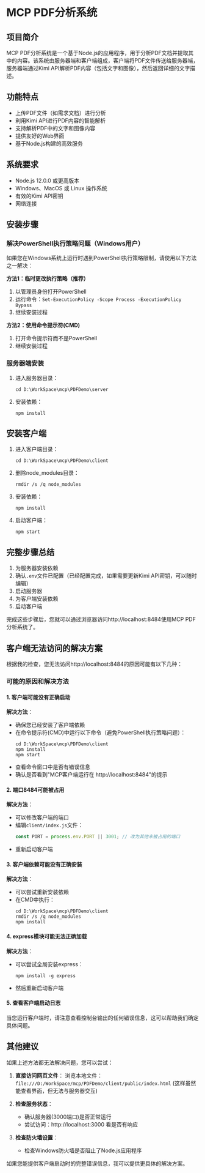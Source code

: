 # MCP PDF分析系统

## 项目简介

MCP PDF分析系统是一个基于Node.js的应用程序，用于分析PDF文档并提取其中的内容。该系统由服务器端和客户端组成，客户端将PDF文件传送给服务器端，服务器端通过Kimi API解析PDF内容（包括文字和图像），然后返回详细的文字描述。

## 功能特点

- 上传PDF文件（如需求文档）进行分析
- 利用Kimi API进行PDF内容的智能解析
- 支持解析PDF中的文字和图像内容
- 提供友好的Web界面
- 基于Node.js构建的高效服务

## 系统要求

- Node.js 12.0.0 或更高版本
- Windows、MacOS 或 Linux 操作系统
- 有效的Kimi API密钥
- 网络连接

## 安装步骤

### 解决PowerShell执行策略问题（Windows用户）

如果您在Windows系统上运行时遇到PowerShell执行策略限制，请使用以下方法之一解决：

**方法1：临时更改执行策略（推荐）**
1. 以管理员身份打开PowerShell
2. 运行命令：`Set-ExecutionPolicy -Scope Process -ExecutionPolicy Bypass`
3. 继续安装过程

**方法2：使用命令提示符(CMD)**
1. 打开命令提示符而不是PowerShell
2. 继续安装过程

### 服务器端安装

1. 进入服务器目录：
   ```
   cd D:\WorkSpace\mcp\PDFDemo\server
   ```

2. 安装依赖：
   ```
   npm install
   ```

## 安装客户端

1. 进入客户端目录：
   ```
   cd D:\WorkSpace\mcp\PDFDemo\client
   ```

2. 删除node_modules目录：
   ```
   rmdir /s /q node_modules
   ```

3. 安装依赖：
   ```
   npm install
   ```

4. 启动客户端：
   ```
   npm start
   ```

## 完整步骤总结

1. 为服务器安装依赖
2. 确认`.env`文件已配置（已经配置完成，如果需要更新Kimi API密钥，可以随时编辑）
3. 启动服务器
4. 为客户端安装依赖
5. 启动客户端

完成这些步骤后，您就可以通过浏览器访问http://localhost:8484使用MCP PDF分析系统了。

## 客户端无法访问的解决方案

根据我的检查，您无法访问http://localhost:8484的原因可能有以下几种：

### 可能的原因和解决方法

#### 1. 客户端可能没有正确启动

**解决方法**：
- 确保您已经安装了客户端依赖
- 在命令提示符(CMD)中运行以下命令（避免PowerShell执行策略问题）：
  ```
  cd D:\WorkSpace\mcp\PDFDemo\client
  npm install
  npm start
  ```
- 查看命令窗口中是否有错误信息
- 确认是否看到"MCP客户端运行在 http://localhost:8484"的提示

#### 2. 端口8484可能被占用

**解决方法**：
- 可以修改客户端的端口
- 编辑`client/index.js`文件：
  ```javascript
  const PORT = process.env.PORT || 3001; // 改为其他未被占用的端口
  ```
- 重新启动客户端

#### 3. 客户端依赖可能没有正确安装

**解决方法**：
- 可以尝试重新安装依赖
- 在CMD中执行：
  ```
  cd D:\WorkSpace\mcp\PDFDemo\client
  rmdir /s /q node_modules
  npm install
  ```

#### 4. express模块可能无法正确加载

**解决方法**：
- 可以尝试全局安装express：
  ```
  npm install -g express
  ```
- 然后重新启动客户端

#### 5. 查看客户端启动日志

当您运行客户端时，请注意查看控制台输出的任何错误信息，这可以帮助我们确定具体问题。

## 其他建议

如果上述方法都无法解决问题，您可以尝试：

1. **直接访问网页文件**：
   浏览本地文件：`file:///D:/WorkSpace/mcp/PDFDemo/client/public/index.html`
   (这样虽然能查看界面，但无法与服务器交互)

2. **检查服务状态**：
   - 确认服务器(3000端口)是否正常运行
   - 尝试访问：http://localhost:3000 看是否有响应

3. **检查防火墙设置**：
   - 检查Windows防火墙是否阻止了Node.js应用程序

如果您能提供客户端启动时的完整错误信息，我可以提供更具体的解决方案。